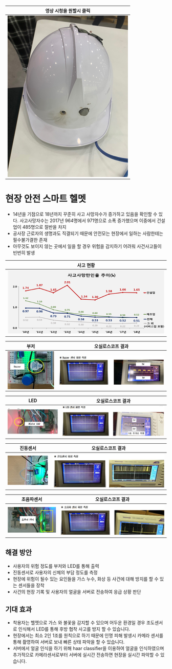 
| 영상 시청을 원할시 클릭 |
| ------ |
|[![waiting](https://github.com/DunkHimYo/hard_hats_v2/blob/main/img/helmet.png)](https://youtu.be/vrGrH6fPmb8)|

# 현장 안전 스마트 헬멧

- 14년을 기점으로 18년까지 꾸준히 사고 사망자수가 증가하고 있음을 확인할 수 있다. 사고사망자수는 2017년 964명에서 971명으로 소폭 증가했으며 이중에서 건설업이 485명으로 절반을 차지
- 공사장 근로자의 생명과도 직결되기 때문에 안전모는 현장에서 일하는 사람한테는 필수불가결한 존재
- 아무것도 보이지 않는 곳에서 일을 할 경우 위험을 감지하기 어려워 사건사고들이 빈번히 발생

| 사고 현황 |
| ------ |
|![waiting](https://github.com/DunkHimYo/hard_hats_v2/blob/main/img/death_graph.png)|

| 부저 | 오실로스코프 결과 |
| ------ | ------ |
|![waiting](https://github.com/DunkHimYo/hard_hats_v2/blob/main/img/buzzer.jpg)|![waiting](https://github.com/DunkHimYo/hard_hats_v2/blob/main/img/buzzer2.jpg)|


| LED | 오실로스코프 결과 |
| ------ | ------ |
|![waiting](https://github.com/DunkHimYo/hard_hats_v2/blob/main/img/led.jpg)|![waiting](https://github.com/DunkHimYo/hard_hats_v2/blob/main/img/led2.jpg)|


| 진동센서 | 오실로스코프 결과 |
| ------ | ------ |
|![waiting](https://github.com/DunkHimYo/hard_hats_v2/blob/main/img/vibration.png)|![waiting](https://github.com/DunkHimYo/hard_hats_v2/blob/main/img/vibration2.jpg)|

| 초음파센서 | 오실로스코프 결과 |
| ------ | ------ |
|![waiting](https://github.com/DunkHimYo/hard_hats_v2/blob/main/img/ultra.jpg)|![waiting](https://github.com/DunkHimYo/hard_hats_v2/blob/main/img/ultra2.jpg)|


## 해결 방안

- 사용자의 위험 정도를 부저와 LED를 통해 출력
- 진동센서로 사용자의 신체의 부담 정도를 측정
- 현장에 위험이 될수 있는 요인들을 가스 누수, 화상 등 사건에 대해 방지를 할 수 있는 센서들을 장착
- 사건의 현장 기록 및 사용자의 얼굴을 서버로 전송하여 응급 상황 판단

## 기대 효과

- 착용자는 헬멧으로 가스 와 불꽃을 감지할 수 있으며 어두운 환경일 경우 조도센서로 인식해서 LED를 통해 후방 협착 사고를 방지 할 수 있습니다.
- 현장에서는 최소 2인 1조를 원칙으로 하기 때문에 인명 피해 발생시 카메라 센서를 통해 촬영하여 서버로 보내 빠른 상태 파악을 할 수 있습니다.
- 서버에서 얼굴 인식을 하기 위해 haar classifier을 이용하여 얼굴을 인식하였으며 추가적으로 카메라센서로부터 서버에 실시간 전송하면 현장을 실시간 파악할 수 있습니다.
